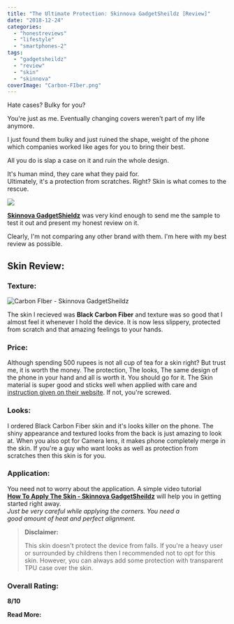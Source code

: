 ```yaml
---
title: "The Ultimate Protection: Skinnova GadgetSheildz [Review]"
date: "2018-12-24"
categories: 
  - "honestreviews"
  - "lifestyle"
  - "smartphones-2"
tags: 
  - "gadgetsheildz"
  - "review"
  - "skin"
  - "skinnova"
coverImage: "Carbon-FIber.png"
---
```


Hate cases? Bulky for you?

You're just as me. Eventually changing covers weren't part of my life anymore.

I just found them bulky and just ruined the shape, weight of the phone which companies worked like ages for you to bring their best.

All you do is slap a case on it and ruin the whole design.

It's human mind, they care what they paid for.  
Ultimately, it's a protection from scratches. Right? Skin is what comes to the rescue.

![](/posts/2018/12/images/GadgetShieldz-1024x768.jpg)

**[Skinnova GadgetShieldz](http://gadgetshieldz.com)** was very kind enough to send me the sample to test it out and present my honest review on it.

Clearly, I'm not comparing any other brand with them. I'm here with my best review as possible.

## Skin Review:

### Texture:

![Carbon FIber - Skinnova GadgetSheildz](/posts/2018/12/images/Carbon-FIber.png)

The skin I recieved was **Black Carbon Fiber** and texture was so good that I almost feel it whenever I hold the device. It is now less slippery, protected from scratch and that amazing feelings to your hands.

### Price:

Although spending 500 rupees is not all cup of tea for a skin right? But trust me, it is worth the money. The protection, The looks, The same design of the phone in your hand and all is worth it. You should go for it. The Skin material is super good and sticks well when applied with care and [instruction given on their website](https://www.gadgetshieldz.com/how-to-apply-skinnova-skins.html). If not, you're screwed.

### Looks:

I ordered Black Carbon Fiber skin and it's looks killer on the phone. The shiny appearance and textured looks from the back is just amazing to look at. When you also opt for Camera lens, it makes phone completely merge in the skin. If you're a guy who want looks as well as protection from scratches then this skin is for you.

### Application:

You need not to worry about the application. A simple video tutorial **[How To Apply The Skin - Skinnova GadgetSheildz](https://www.gadgetshieldz.com/how-to-apply-skinnova-skins.html)** will help you in getting started right away. _Just be very careful while applying the corners. You need a good amount of heat and perfect alignment._

> **Disclaimer:**
> 
> This skin doesn't protect the device from falls. If you're a heavy user or surrounded by childrens then I recommended not to opt for this skin. However, you can always add some protection with transparent TPU case over the skin.

### Overall Rating:

**8/10**

**Read More:**

